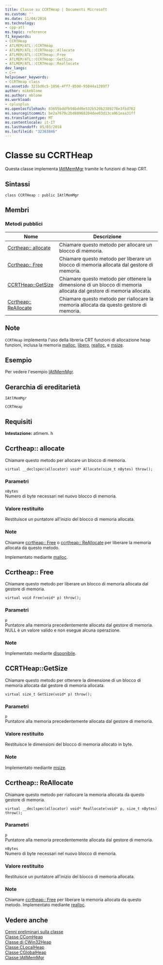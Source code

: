 ```yaml
---
title: Classe su CCRTHeap | Documenti Microsoft
ms.custom: ''
ms.date: 11/04/2016
ms.technology:
- cpp-atl
ms.topic: reference
f1_keywords:
- CCRTHeap
- ATLMEM/ATL::CCRTHeap
- ATLMEM/ATL::CCRTHeap::Allocate
- ATLMEM/ATL::CCRTHeap::Free
- ATLMEM/ATL::CCRTHeap::GetSize
- ATLMEM/ATL::CCRTHeap::Reallocate
dev_langs:
- C++
helpviewer_keywords:
- CCRTHeap class
ms.assetid: 321bd6c5-1856-4ff7-8590-95044a1209f7
author: mikeblome
ms.author: mblome
ms.workload:
- cplusplus
ms.openlocfilehash: 83655bddfb56bdd0e532b520b2389278e3fbd762
ms.sourcegitcommit: be2a7679c2bd80968204dee03d13ca961eaa31ff
ms.translationtype: MT
ms.contentlocale: it-IT
ms.lasthandoff: 05/03/2018
ms.locfileid: "32363846"
---
```

# <a name="ccrtheap-class"></a>Classe su CCRTHeap
Questa classe implementa [IAtlMemMgr](../../atl/reference/iatlmemmgr-class.md) tramite le funzioni di heap CRT.  
  
## <a name="syntax"></a>Sintassi  
  
```
class CCRTHeap : public IAtlMemMgr
```  
  
## <a name="members"></a>Membri  
  
### <a name="public-methods"></a>Metodi pubblici  
  
|Nome|Descrizione|  
|----------|-----------------|  
|[Ccrtheap:: allocate](#allocate)|Chiamare questo metodo per allocare un blocco di memoria.|  
|[Ccrtheap:: Free](#free)|Chiamare questo metodo per liberare un blocco di memoria allocata dal gestore di memoria.|  
|[CCRTHeap::GetSize](#getsize)|Chiamare questo metodo per ottenere la dimensione di un blocco di memoria allocata dal gestore di memoria allocata.|  
|[Ccrtheap:: ReAllocate](#reallocate)|Chiamare questo metodo per riallocare la memoria allocata da questo gestore di memoria.|  
  
## <a name="remarks"></a>Note  
 `CCRTHeap` implementa l'uso della libreria CRT funzioni di allocazione heap funzioni, inclusa la memoria [malloc](../../c-runtime-library/reference/malloc.md), [libero](../../c-runtime-library/reference/free.md), [realloc](../../c-runtime-library/reference/realloc.md), e [msize](../../c-runtime-library/reference/msize.md).  
  
## <a name="example"></a>Esempio  
 Per vedere l'esempio [IAtlMemMgr](../../atl/reference/iatlmemmgr-class.md).  
  
## <a name="inheritance-hierarchy"></a>Gerarchia di ereditarietà  
 `IAtlMemMgr`  
  
 `CCRTHeap`  
  
## <a name="requirements"></a>Requisiti  
 **Intestazione:** atlmem. h  
  
##  <a name="allocate"></a>  Ccrtheap:: allocate  
 Chiamare questo metodo per allocare un blocco di memoria.  
  
```
virtual __declspec(allocator) void* Allocate(size_t nBytes) throw();
```  
  
### <a name="parameters"></a>Parametri  
 `nBytes`  
 Numero di byte necessari nel nuovo blocco di memoria.  
  
### <a name="return-value"></a>Valore restituito  
 Restituisce un puntatore all'inizio del blocco di memoria allocata.  
  
### <a name="remarks"></a>Note  
 Chiamare [ccrtheap:: Free](#free) o [ccrtheap:: ReAllocate](#reallocate) per liberare la memoria allocata da questo metodo.  
  
 Implementato mediante [malloc](../../c-runtime-library/reference/malloc.md).  
  
##  <a name="free"></a>  Ccrtheap:: Free  
 Chiamare questo metodo per liberare un blocco di memoria allocata dal gestore di memoria.  
  
```
virtual void Free(void* p) throw();
```  
  
### <a name="parameters"></a>Parametri  
 `p`  
 Puntatore alla memoria precedentemente allocata dal gestore di memoria. NULL è un valore valido e non esegue alcuna operazione.  
  
### <a name="remarks"></a>Note  
 Implementato mediante [disponibile](../../c-runtime-library/reference/free.md).  
  
##  <a name="getsize"></a>  CCRTHeap::GetSize  
 Chiamare questo metodo per ottenere la dimensione di un blocco di memoria allocata dal gestore di memoria allocata.  
  
```
virtual size_t GetSize(void* p) throw();
```  
  
### <a name="parameters"></a>Parametri  
 `p`  
 Puntatore alla memoria precedentemente allocata dal gestore di memoria.  
  
### <a name="return-value"></a>Valore restituito  
 Restituisce le dimensioni del blocco di memoria allocato in byte.  
  
### <a name="remarks"></a>Note  
 Implementato mediante [msize](../../c-runtime-library/reference/msize.md).  
  
##  <a name="reallocate"></a>  Ccrtheap:: ReAllocate  
 Chiamare questo metodo per riallocare la memoria allocata da questo gestore di memoria.  
  
```
virtual __declspec(allocator) void* Reallocate(void* p, size_t nBytes) throw();
```  
  
### <a name="parameters"></a>Parametri  
 `p`  
 Puntatore alla memoria precedentemente allocata dal gestore di memoria.  
  
 `nBytes`  
 Numero di byte necessari nel nuovo blocco di memoria.  
  
### <a name="return-value"></a>Valore restituito  
 Restituisce un puntatore all'inizio del blocco di memoria allocata.  
  
### <a name="remarks"></a>Note  
 Chiamare [ccrtheap:: Free](#free) per liberare la memoria allocata da questo metodo. Implementato mediante [realloc](../../c-runtime-library/reference/realloc.md).  
  
## <a name="see-also"></a>Vedere anche  
 [Cenni preliminari sulla classe](../../atl/atl-class-overview.md)   
 [Classe CComHeap](../../atl/reference/ccomheap-class.md)   
 [Classe di CWin32Heap](../../atl/reference/cwin32heap-class.md)   
 [Classe CLocalHeap](../../atl/reference/clocalheap-class.md)   
 [Classe CGlobalHeap](../../atl/reference/cglobalheap-class.md)   
 [Classe IAtlMemMgr](../../atl/reference/iatlmemmgr-class.md)

